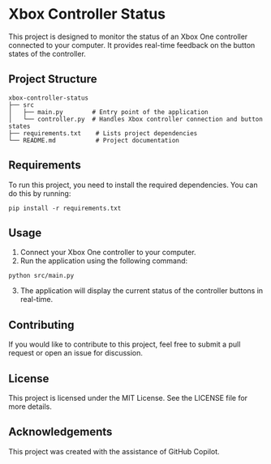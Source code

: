 # Xbox Controller Status

This project is designed to monitor the status of an Xbox One controller connected to your computer. It provides real-time feedback on the button states of the controller.

## Project Structure

```
xbox-controller-status
├── src
│   ├── main.py        # Entry point of the application
│   └── controller.py  # Handles Xbox controller connection and button states
├── requirements.txt    # Lists project dependencies
└── README.md           # Project documentation
```

## Requirements

To run this project, you need to install the required dependencies. You can do this by running:

```
pip install -r requirements.txt
```

## Usage

1. Connect your Xbox One controller to your computer.
2. Run the application using the following command:

```
python src/main.py
```

3. The application will display the current status of the controller buttons in real-time.

## Contributing

If you would like to contribute to this project, feel free to submit a pull request or open an issue for discussion.

## License

This project is licensed under the MIT License. See the LICENSE file for more details.

## Acknowledgements

This project was created with the assistance of GitHub Copilot.
